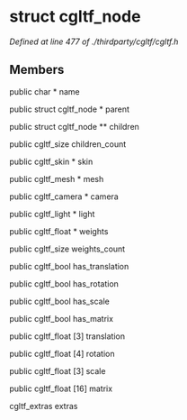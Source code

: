 # struct cgltf_node

*Defined at line 477 of ./thirdparty/cgltf/cgltf.h*

## Members

public char * name

public struct cgltf_node * parent

public struct cgltf_node ** children

public cgltf_size children_count

public cgltf_skin * skin

public cgltf_mesh * mesh

public cgltf_camera * camera

public cgltf_light * light

public cgltf_float * weights

public cgltf_size weights_count

public cgltf_bool has_translation

public cgltf_bool has_rotation

public cgltf_bool has_scale

public cgltf_bool has_matrix

public cgltf_float [3] translation

public cgltf_float [4] rotation

public cgltf_float [3] scale

public cgltf_float [16] matrix

cgltf_extras extras



